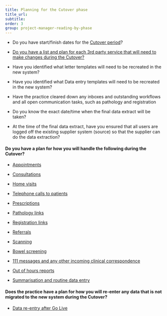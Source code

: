 ```yaml
---
title: Planning for the Cutover phase
title_url:
subtitle: 
order: 3
group: project-manager-reading-by-phase
---
```


* Do you have start/finish dates for the [Cutover period](/prm-practice-migration/guide/planning-for-cut-over)?

* [Do you have a list and plan for each 3rd party service that will need to make changes during the Cutover?](/prm-practice-migration/guide/pre-migration-tasks#notification-of-3rd-parties-and-links)

* Have you identified what letter templates will need to be recreated in the new system?

* Have you identified what Data entry templates will need to be recreated in the new system?

* Have the practice cleared down any inboxes and outstanding workflows and all open communication tasks, such as pathology and registration

* Do you know the exact date/time when the final data extract will be taken?

* At the time of the final data extract, have you ensured that all users are logged off the existing supplier system (source) so that the supplier can do the data extraction?

#### Do you have a plan for how you will handle the following during the Cutover?

* [Appointments](/prm-practice-migration/guide/planning-for-cut-over#appointments)

* [Consultations](/prm-practice-migration/guide/planning-for-cut-over#consulations)

* [Home visits](/prm-practice-migration/guide/planning-for-cut-over#home-visits)

* [Telephone calls to patients](/prm-practice-migration/guide/planning-for-cut-over#telephone-calls-to-patients)

* [Prescriptions](/prm-practice-migration/guide/planning-for-cut-over#prescriptions)

* [Pathology links](/prm-practice-migration/guide/planning-for-cut-over#links)

* [Registration links](/prm-practice-migration/guide/planning-for-cut-over#links)

* [Referrals](/prm-practice-migration/guide/planning-for-cut-over#referrals)

* [Scanning](/prm-practice-migration/guide/planning-for-cut-over#scanning)

* [Bowel screening](/prm-practice-migration/guide/planning-for-cut-over#bowel-screening)

* [111 messages and any other incoming clinical correspondence](/prm-practice-migration/guide/planning-for-cut-over#one-one-one-messages)

* [Out of hours reports](/prm-practice-migration/guide/planning-for-cut-over#out-of-hours)

* [Summarisation and routine data entry](/prm-practice-migration/guide/planning-for-cut-over#summarisation)


#### Does the practice have a plan for how you will re-enter any data that is not migrated to the new system during the Cutover?

* [Data re-entry after Go Live](/prm-practice-migration/guide/post-go-live#data-re-entry)
